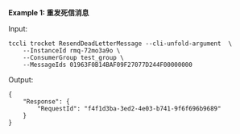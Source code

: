 **Example 1: 重发死信消息**



Input: 

```
tccli trocket ResendDeadLetterMessage --cli-unfold-argument  \
    --InstanceId rmq-72mo3a9o \
    --ConsumerGroup test_group \
    --MessageIds 01963F0B14BAF09F27077D244F00000000
```

Output: 
```
{
    "Response": {
        "RequestId": "f4f1d3ba-3ed2-4e03-b741-9f6f696b9689"
    }
}
```


